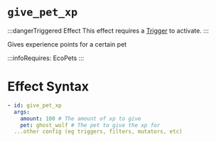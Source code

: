 # `give_pet_xp`
:::dangerTriggered Effect
This effect requires a [Trigger](https://plugins.auxilor.io/effects/all-triggers) to activate.
:::

Gives experience points for a certain pet

:::infoRequires:
EcoPets
:::
# Effect Syntax
```yaml
- id: give_pet_xp
  args:
    amount: 100 # The amount of xp to give
    pet: ghost_wolf # The pet to give the xp for
  ...other config (eg triggers, filters, mutators, etc)
```